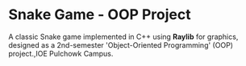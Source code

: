 # Snake Game - OOP Project

A classic Snake game implemented in C++ using **Raylib** for graphics, designed as a 2nd-semester 'Object-Oriented Programming' (OOP) project.,IOE Pulchowk Campus.
